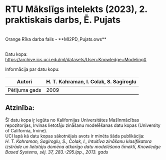 # RTU Mākslīgs intelekts (2023), 2. praktiskais darbs, Ē. Pujats
<br>
Orange Rīka darba fails - **MI2PD_Pujats.ows**<br><br>


Datu kopa:<br>
https://archive.ics.uci.edu/ml/datasets/User+Knowledge+Modeling#

Informācija par datu kopu:<br>

| Autori        | H. T. Kahraman, I. Colak, S. Sagiroglu <br>
|-------------- | --------------------------------------
| Pētījuma gads | 2009


## Atzinība:
Šī datu kopa ir iegūta no Kalifornijas Universitātes Mašīnmācības repozitorijas, Īrvinas lietotāju zināšanu modelēšanas datu kopas (University of California, Irvine).<br>
UCI lapā kā datu kopas sākotnējais avots ir minēta šāda publikācija:<br>
*H. T. Kahraman, Sagiroglu, S., Colak, I., Intuitīva zināšanu klasifikatora izstrāde un lietotāju domēna atkarīgo datu modelēšana tīmeklī, Knowledge Based Systems, sēj. 37, 283.-295.lpp., 2013. gads*
